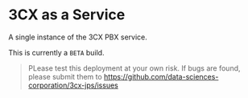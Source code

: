 # 3CX as a Service

A single instance of the 3CX PBX service.

This is currently a ``BETA`` build.

> PLease test this deployment at your own risk. If bugs are found, please submit them to https://github.com/data-sciences-corporation/3cx-jps/issues
